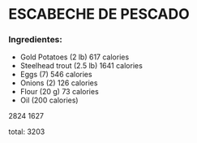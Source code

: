ESCABECHE DE PESCADO
=====================

### Ingredientes:

* Gold Potatoes (2 lb) 617 calories
* Steelhead trout (2.5 lb) 1641 calories
* Eggs (7) 546 calories
* Onions (2) 126 calories
* Flour (20 g) 73 calories
* Oil (200 calories)

2824
1627

total: 3203
